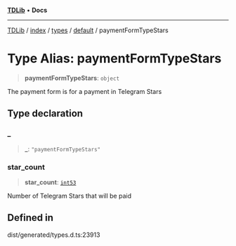 [**TDLib**](../../../../../../README.md) • **Docs**

***

[TDLib](../../../../../../modules.md) / [index](../../../../../README.md) / [types](../../../README.md) / [default](../README.md) / paymentFormTypeStars

# Type Alias: paymentFormTypeStars

> **paymentFormTypeStars**: `object`

The payment form is for a payment in Telegram Stars

## Type declaration

### \_

> **\_**: `"paymentFormTypeStars"`

### star\_count

> **star\_count**: [`int53`](int53.md)

Number of Telegram Stars that will be paid

## Defined in

dist/generated/types.d.ts:23913
